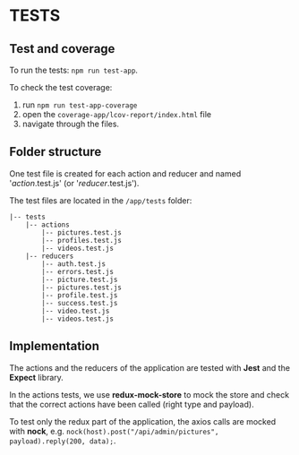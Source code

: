 TESTS
=====

Test and coverage
-----------------

To run the tests: `npm run test-app`.

To check the test coverage:
  1. run `npm run test-app-coverage`
  2. open the `coverage-app/lcov-report/index.html` file
  3. navigate through the files.


Folder structure
----------------

One test file is created for each action and reducer and named '_action_.test.js' (or '_reducer_.test.js').

The test files are located in the `/app/tests` folder:
```
|-- tests
    |-- actions
        |-- pictures.test.js
        |-- profiles.test.js
        |-- videos.test.js
    |-- reducers
        |-- auth.test.js
        |-- errors.test.js
        |-- picture.test.js
        |-- pictures.test.js
        |-- profile.test.js
        |-- success.test.js
        |-- video.test.js
        |-- videos.test.js
```


Implementation
--------------

The actions and the reducers of the application are tested with **Jest** and the **Expect** library.

In the actions tests, we use **redux-mock-store** to mock the store and check that the correct actions have been called (right type and payload).

To test only the redux part of the application, the axios calls are mocked with **nock**, e.g. `nock(host).post("/api/admin/pictures", payload).reply(200, data);`.
